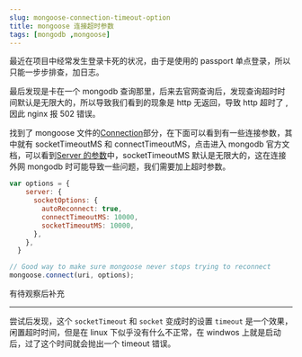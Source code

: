 ```yaml
---
slug: mongoose-connection-timeout-option
title: mongoose 连接超时参数
tags: [mongodb ,mongoose]
---
```


最近在项目中经常发生登录卡死的状况，由于是使用的 passport 单点登录，所以只能一步步排查，加日志。

最后发现是卡在一个 mongodb 查询那里，后来去官网查询后，发现查询超时时间默认是无限大的，所以导致我们看到的现象是 http 无返回，导致 http 超时了 , 因此 nginx 报 502 错误。

找到了 mongoose 文件的[Connection](http://mongoosejs.com/docs/connections.html)部分，在下面可以看到有一些连接参数，其中就有 socketTimeoutMS 和 connectTimeoutMS，点击进入 mongodb 官方文档，可以看到[Server 的参数](http://mongodb.github.io/node-mongodb-native/2.1/api/Server.html)中，socketTimeoutMS 默认是无限大的，这在连接外网 mongodb 时可能导致一些问题，我们需要加上超时参数。

```js
var options = {
    server: {
      socketOptions: {
        autoReconnect: true,
        connectTimeoutMS: 10000,
        socketTimeoutMS: 10000,
      },
    },
  }

// Good way to make sure mongoose never stops trying to reconnect
mongoose.connect(uri, options);
```

有待观察后补充

----

尝试后发现，这个 `socketTimeout` 和 `socket` 变成时的设置 `timeout` 是一个效果，闲置超时时间，但是在 linux 下似乎没有什么不正常，在 windwos 上就是启动后，过了这个时间就会抛出一个 timeout 错误。
